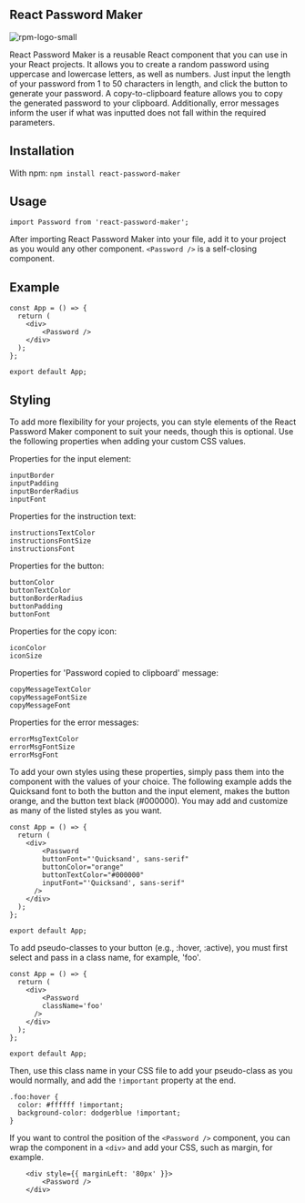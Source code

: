 ## React Password Maker

![rpm-logo-small](https://user-images.githubusercontent.com/36783010/106371465-8dd7e280-6319-11eb-9dc1-e6796f995231.png)

React Password Maker is a reusable React component that you can use in your React projects. It allows you to create a random password using uppercase and lowercase letters, as well as numbers. Just input the length of your password from 1 to 50 characters in length, and click the button to generate your password. A copy-to-clipboard feature allows you to copy the generated password to your clipboard. Additionally, error messages inform the user if what was inputted does not fall within the required parameters.

## Installation

With npm: `npm install react-password-maker`

## Usage

```
import Password from 'react-password-maker';
```

After importing React Password Maker into your file, add it to your project as you would any other component. `<Password />` is a self-closing component.

## Example

```
const App = () => {
  return (
    <div>
    	<Password />
    </div>
  );
};

export default App;

```

## Styling

To add more flexibility for your projects, you can style elements of the React Password Maker component to suit your needs, though this is optional. Use the following properties when adding your custom CSS values.

Properties for the input element:

```
inputBorder
inputPadding
inputBorderRadius
inputFont
```

Properties for the instruction text:

```
instructionsTextColor
instructionsFontSize
instructionsFont
```

Properties for the button:

```
buttonColor
buttonTextColor
buttonBorderRadius
buttonPadding
buttonFont
```

Properties for the copy icon:

```
iconColor
iconSize
```

Properties for 'Password copied to clipboard' message:

```
copyMessageTextColor
copyMessageFontSize
copyMessageFont
```

Properties for the error messages:

```
errorMsgTextColor
errorMsgFontSize
errorMsgFont
```

To add your own styles using these properties, simply pass them into the component with the values of your choice. The following example adds the Quicksand font to both the button and the input element, makes the button orange, and the button text black (#000000). You may add and customize as many of the listed styles as you want.

```
const App = () => {
  return (
    <div>
    	<Password
        buttonFont="'Quicksand', sans-serif"
        buttonColor="orange"
        buttonTextColor="#000000"
        inputFont="'Quicksand', sans-serif"
      />
    </div>
  );
};

export default App;
```

To add pseudo-classes to your button (e.g., :hover, :active), you must first select and pass in a class name, for example, 'foo'.

```
const App = () => {
  return (
    <div>
    	<Password
        className='foo'
      />
    </div>
  );
};

export default App;
```

Then, use this class name in your CSS file to add your pseudo-class as you would normally, and add the `!important` property at the end.

```
.foo:hover {
  color: #ffffff !important;
  background-color: dodgerblue !important;
}
```

If you want to control the position of the `<Password />` component, you can wrap the component in a `<div>` and add your CSS, such as margin, for example.

```
    <div style={{ marginLeft: '80px' }}>
    	<Password />
    </div>
```
